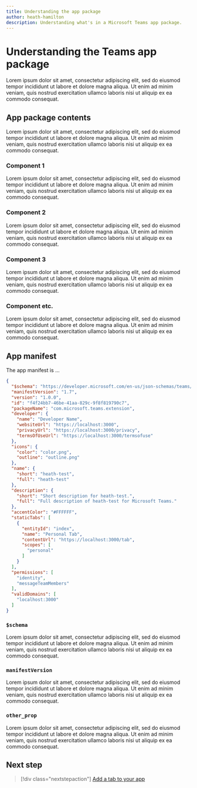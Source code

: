 ```yaml
---
title: Understanding the app package
author: heath-hamilton
description: Understanding what's in a Microsoft Teams app package.
---
```

# Understanding the Teams app package

Lorem ipsum dolor sit amet, consectetur adipiscing elit, sed do eiusmod tempor incididunt ut labore et dolore magna aliqua. Ut enim ad minim veniam, quis nostrud exercitation ullamco laboris nisi ut aliquip ex ea commodo consequat.

## App package contents

Lorem ipsum dolor sit amet, consectetur adipiscing elit, sed do eiusmod tempor incididunt ut labore et dolore magna aliqua. Ut enim ad minim veniam, quis nostrud exercitation ullamco laboris nisi ut aliquip ex ea commodo consequat.

### Component 1

Lorem ipsum dolor sit amet, consectetur adipiscing elit, sed do eiusmod tempor incididunt ut labore et dolore magna aliqua. Ut enim ad minim veniam, quis nostrud exercitation ullamco laboris nisi ut aliquip ex ea commodo consequat.

### Component 2

Lorem ipsum dolor sit amet, consectetur adipiscing elit, sed do eiusmod tempor incididunt ut labore et dolore magna aliqua. Ut enim ad minim veniam, quis nostrud exercitation ullamco laboris nisi ut aliquip ex ea commodo consequat.

### Component 3

Lorem ipsum dolor sit amet, consectetur adipiscing elit, sed do eiusmod tempor incididunt ut labore et dolore magna aliqua. Ut enim ad minim veniam, quis nostrud exercitation ullamco laboris nisi ut aliquip ex ea commodo consequat.

### Component etc.

Lorem ipsum dolor sit amet, consectetur adipiscing elit, sed do eiusmod tempor incididunt ut labore et dolore magna aliqua. Ut enim ad minim veniam, quis nostrud exercitation ullamco laboris nisi ut aliquip ex ea commodo consequat.

## App manifest

The app manifest is ...

```json
{
  "$schema": "https://developer.microsoft.com/en-us/json-schemas/teams/v1.7/MicrosoftTeams.schema.json",
  "manifestVersion": "1.7",
  "version": "1.0.0",
  "id": "f4f24bb7-46be-41aa-829c-9f8f819790c7",
  "packageName": "com.microsoft.teams.extension",
  "developer": {
    "name": "Developer Name",
    "websiteUrl": "https://localhost:3000",
    "privacyUrl": "https://localhost:3000/privacy",
    "termsOfUseUrl": "https://localhost:3000/termsofuse"
  },
  "icons": {
    "color": "color.png",
    "outline": "outline.png"
  },
  "name": {
    "short": "heath-test",
    "full": "heath-test"
  },
  "description": {
    "short": "Short description for heath-test.",
    "full": "Full description of heath-test for Microsoft Teams."
  },
  "accentColor": "#FFFFFF",
  "staticTabs": [
    {
      "entityId": "index",
      "name": "Personal Tab",
      "contentUrl": "https://localhost:3000/tab",
      "scopes": [
        "personal"
      ]
    }
  ],
  "permissions": [
    "identity",
    "messageTeamMembers"
  ],
  "validDomains": [
    "localhost:3000"
  ]
}
```

### `$schema`

Lorem ipsum dolor sit amet, consectetur adipiscing elit, sed do eiusmod tempor incididunt ut labore et dolore magna aliqua. Ut enim ad minim veniam, quis nostrud exercitation ullamco laboris nisi ut aliquip ex ea commodo consequat.

### `manifestVersion`

Lorem ipsum dolor sit amet, consectetur adipiscing elit, sed do eiusmod tempor incididunt ut labore et dolore magna aliqua. Ut enim ad minim veniam, quis nostrud exercitation ullamco laboris nisi ut aliquip ex ea commodo consequat.

### `other_prop`

Lorem ipsum dolor sit amet, consectetur adipiscing elit, sed do eiusmod tempor incididunt ut labore et dolore magna aliqua. Ut enim ad minim veniam, quis nostrud exercitation ullamco laboris nisi ut aliquip ex ea commodo consequat.

## Next step

> [!div class="nextstepaction"]
> [Add a tab to your app](../build-your-first-app/add-tab.md)
